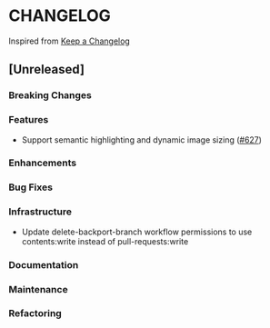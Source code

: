 # CHANGELOG

Inspired from [Keep a Changelog](https://keepachangelog.com/en/1.0.0/)

## [Unreleased]

### Breaking Changes

### Features
- Support semantic highlighting and dynamic image sizing ([#627](https://github.com/opensearch-project/dashboards-search-relevance/pull/627))

### Enhancements

### Bug Fixes

### Infrastructure
- Update delete-backport-branch workflow permissions to use contents:write instead of pull-requests:write

### Documentation

### Maintenance

### Refactoring
